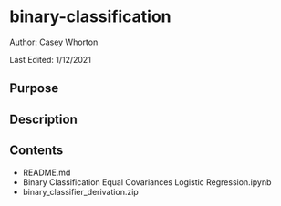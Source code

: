 # binary-classification

Author: Casey Whorton

Last Edited: 1/12/2021

## Purpose

## Description

## Contents
+ README.md
+ Binary Classification Equal Covariances Logistic Regression.ipynb
+ binary_classifier_derivation.zip

